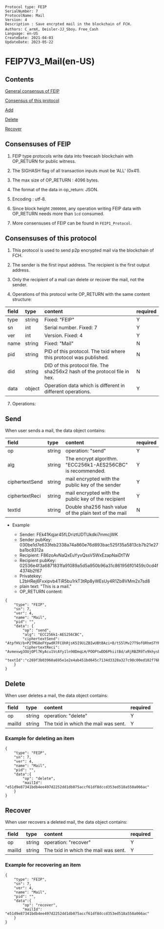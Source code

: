 ```
Protocol type: FEIP
SerialNumber: 7
ProtocolName: Mail
Version: 4
Description : Save encrpted mail in the blockchain of FCH.
Authors: C_armX, Deisler-JJ_Sboy，Free_Cash
Language: en-US
CreateDate: 2021-04-03
UpdateDate: 2023-05-22
```

# FEIP7V3_Mail(en-US)

## Contents

[General consensus of FEIP](#general-consensus-of-feip)

[Consensus of this protocol](#consensus-of-this-protocol)

[Add](#send)

[Delete](#delete)

[Recover](#recover)

## Consensuses of FEIP

1. FEIP type protocols write data into freecash blockchain with OP_RETURN for public witness.

2. The SIGHASH flag of all transaction inputs must be ‘ALL’ (0x41).

3. The max size of OP_RETURN : 4096 bytes.

4. The format of the data in op_return: JSON.

5. Encoding : utf-8.

6. Since block height `2000000`, any operation writing FEIP data with OP_RETURN needs more than `1cd` consumed.

7. More consensuses of FEIP can be found in `FEIP1_Protocol`.

## Consensuses of this protocol

1. This protocol is used to send p2p encrypted mail via the blockchain of FCH.

2. The sender is the first input address. The recipient is the first output address.

3. Only the recipient of a mail can delete or recover the mail, not the sender.

4. Operations of this protocol write OP_RETURN with the same content structure:

|field|type|content|required|
|:----|:----|:----|:----|
|type|string|Fixed: "FEIP"|Y|
|sn|int|Serial number. Fixed: 7|Y|
|ver|int|Version. Fixed: 4|Y|
|name|string|Fixed: "Mail"|N|
|pid|string|PID of this protocol. The txid where this protocol was published.|N|
|did|string|DID of this protocol file. The sha256x2 hash of the protocol file in hex.|N|
|data|object|Operation data which is different in different operations. |Y|

7. Operations:

## Send

When user sends a mail, the data object contains:

|field|type|content|required|
|:----|:----|:----|:----|
|op|string|operation: "send"|Y|
|alg|string|The encrypt algorithm. "ECC256k1-AES256CBC" is recommended.|Y|
|ciphertextSend|string|mail encrypted with the public key of the sender|Y|
|ciphertextReci|string|mail encrypted with the public key of the recipient|Y|
|textId|string|Double sha256 hash value of the plain text of the mail|N|

* Example

	- Sender: FEk41Kqjar45fLDriztUDTUkdki7mmcjWK
	- Sender pubKey: 030be1d7e633feb2338a74a860e76d893bac525f35a5813cb7b21e27ba1bc8312a
	- Recipient: F86zoAvNaQxEuYyvQssV5WxEzapNaiDtTW
	- Recipient pubKey: 02536e4f3a6871831fa91089a5d5a950b96a31c861956f01459c0cd4f4374b2f67
	- Privatekey: L2bHRej6Fxxipvb4TiR5bu1rkT3tRp8yWEsUy4R1Zb8VMm2x7sd8
	- plain text: "This is a mail."
	- OP_RETURN content:

```
{
	"type": "FEIP",
	"sn": 7,
	"ver": 4,
	"name": "Mail",
	"pid": "",
	"data": {
		"op": "send",
		"alg": "ECC256k1-AES256CBC",
		"ciphertextSend": "AtpfHV/b+P2TMG8eFYpwdR7FCOhRjsK5I9UiZBIwUBtBAzi+B/tS5lMv27T9ofORhmSTYRYEfMIaffEwkwtfgEdormE5u4YKnBf001bWPeIQIXEz8HAj7XVt1rYLciJPdQ==",
		"ciphertextReci": "Avmexwg3OUjOPl7KyAcu1VcAYy1ln90DmqLH/POOPtwDD6PhiitBd/aRjRBZR9Tx9khysbQLHXKFL4BJ6Af0J6iKiDLZXOfvlzdXNM+TzADj0ryOsX9vtVXPsiljS6PjFg==";
		"textId":"c269f3b03960a695e1e2e4ab451bd645c7134d3328a327c98c00ed102f76b451"
	}
}
```

## Delete

When user deletes a mail, the data object contains:

|field|type|content|required|
|:----|:----|:----|:----|
|op|string|operation: "delete"|Y|
|mailId|string|The txid in which the mail was sent.|Y|


### Example for deleting an item
```
{
    "type": "FEIP",
    "sn": 7,
    "ver": 4,
    "name": "Mail",
    "pid": "",
    "data":{
        "op": "delete",
        "mailId": "e51d9e87341bdb4ee497d2252dd1db075accf61df8dccd353ed518a558a066ac"
    }
}
```

## Recover

When user recovers a deleted mail, the data object contains:

|field|type|content|required|
|:----|:----|:----|:----|
|op|string|operation: "recover"|Y|
|mailId|string|The txid in which the mail was sent.|Y|

### Example for recovering an item
```
{
    "type": "FEIP",
    "sn": 7,
    "ver": 4,
    "name": "Mail",
    "pid": "",
    "data":{
        "op": "recover",
        "mailId": "e51d9e87341bdb4ee497d2252dd1db075accf61df8dccd353ed518a558a066ac"
    }
}
```
